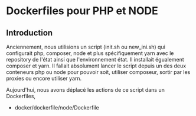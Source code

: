 # Dockerfiles pour PHP et NODE
## Introduction
Anciennement, nous utilisions un script (init.sh ou new_ini.sh) qui configurait
php, composer, node et plus spécifiquement yarn avec le repository de l'état 
ainsi que l'environnement état. Il installait égualement composer et yarn.
Il fallait absolument lancer le script depuis un des deux conteneurs php ou node
pour pouvoir soit, utiliser composeur, sortir par les proxies ou encore utiliser
yarn.

Aujourd'hui, nous avons déplacé les actions de ce script dans un Dockerfiles,
- docker/dockerfile/node/Dockerfile

